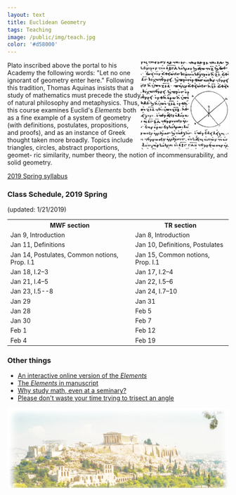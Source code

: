 ```yaml
---
layout: text
title: Euclidean Geometry
tags: Teaching
image: /public/img/teach.jpg
color: '#d58000'
---
```


<img class="img-single" align="right" src="/public/img/elements.jpg" width="200">

Plato inscribed above the portal to his Academy the following words: "Let no one ignorant of geometry enter here." Following this tradition, Thomas Aquinas insists that a study of mathematics must precede the study of natural philosophy and metaphysics. Thus, this  course examines Euclid's *Elements* both as a fine example of a system of geometry (with definitions, postulates, propositions, and proofs), and as an instance of Greek thought taken more broadly. Topics include triangles, circles, abstract proportions, geomet- ric similarity, number theory, the notion of incommensurability, and solid geometry.



<a href="http://zitavtoth.com/2_teaching/Euclid2019.pdf">2019 Spring syllabus</a>



### Class Schedule, 2019 Spring
(updated: 1/21/2019)

<table>
  <tr>
    <th>MWF section</th>
    <th>TR section</th>
  </tr>
  <tr>
    <td>Jan 9, Introduction</td>
    <td>Jan 8, Introduction</td>
  </tr>
  <tr>
    <td>Jan 11, Definitions</td>
		<td>Jan 10, Definitions, Postulates</td>
  </tr>
	<tr>
		<td>Jan 14, Postulates, Common notions, Prop. I.1</td>
		<td>Jan 15, Common notions, Prop. I.1</td>
	</tr>
	<tr>
    <td>Jan 18, I.2–3 </td>
		<td>Jan 17, I.2–4</td>
  </tr>
	<tr>
    <td>Jan 21, I.4–5</td>
		<td>Jan 22, I.5–6</td>
  </tr>
	<tr>
    <td>Jan 23, I.5--8</td>
		<td>Jan 24, I.7–10</td>
  </tr>
	<tr>
    <td>Jan 29 </td>
		<td>Jan 31 </td>
  </tr>
	<tr>
    <td>Jan 28 </td>
		<td>Feb 5 </td>
  </tr>
	<tr>
		<td>Jan 30 </td>
		<td>Feb 7 </td>
	</tr>
	<tr>
		<td>Feb 1 </td>
		<td>Feb 12 </td>
	</tr>
	<tr>
		<td>Feb 4 </td>
		<td>Feb 19 </td>
	</tr>



</table>



### Other things


- <a href="https://mathcs.clarku.edu/~djoyce/java/elements/bookI/bookI.html" target="_blank"> An interactive online version of the *Elements* </a>
- <a href="https://www.claymath.org/library/historical/euclid/" target="_blank"> The *Elements* in manuscript </a>
- <a href="https://thomasaquinas.edu/a-liberating-education/why-we-study-mathematics" target="_blank">Why study math, even at a seminary?</a>
- <a href="https://mathcs.clarku.edu/~djoyce/java/elements/bookI/propI9.html" target="_blank"> Please don't waste your time trying to trisect an angle </a>


<img class="img-single" align="left" src="/public/img/greece.jpg" width="600">
